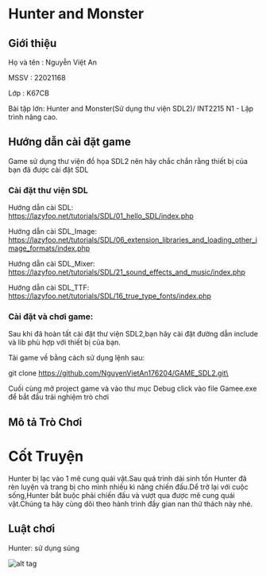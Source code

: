 # Hunter and Monster

## Giới thiệu

Họ và tên : Nguyễn Việt An

MSSV : 22021168

Lớp : K67CB 

Bài tập lớn: Hunter and Monster(Sử dụng thư viện SDL2)/ INT2215 N1 - Lập trình nâng cao.

## Hướng dẫn cài đặt game

 Game sử dụng thư viện đồ họa SDL2 nên hãy chắc chắn rằng thiết bị của bạn đã được cài đặt SDL
 
### Cài đặt thư viện SDL

Hướng dẫn cài SDL: https://lazyfoo.net/tutorials/SDL/01_hello_SDL/index.php

Hướng dẫn cài SDL_Image: https://lazyfoo.net/tutorials/SDL/06_extension_libraries_and_loading_other_image_formats/index.php

Hướng dẫn cài SDL_Mixer: https://lazyfoo.net/tutorials/SDL/21_sound_effects_and_music/index.php

Hướng dẫn cài SDL_TTF: https://lazyfoo.net/tutorials/SDL/16_true_type_fonts/index.php

### Cài đặt và chơi game:

Sau khi đã hoàn tất cài đặt thư viện SDL2,bạn hãy cài đặt đường dẫn include và lib phù hợp với thiết bị của bạn.

Tải game về bằng cách sử dụng lệnh sau:

git clone https://github.com/NguyenVietAn176204/GAME_SDL2.git\

Cuối cùng mở project game và vào thư mục Debug click vào file Gamee.exe để bắt đầu trải nghiệm trò chơi

## Mô tả Trò Chơi

# Cốt Truyện

 Hunter bị lạc vào 1 mê cung quái vật.Sau quá trình dài sinh tồn Hunter đã rèn luyện và trang bị cho mình nhiều kì năng chiến đấu.Dể trở lại với cuộc sống,Hunter bắt buộc phải chiến đấu và vượt qua được mê cung quái vật.Chúng ta hãy cùng dõi theo hành trình đầy gian nan thử thách này nhé.

## Luật chơi

Hunter: sử dụng súng




![alt tag]('https://github.com/NguyenVietAn176204/Game_SDL2-Hunter-Monster/blob/main/ReadmePreview/PlayerPreview.png')









